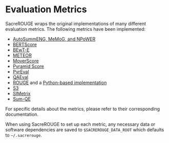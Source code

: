 # Evaluation Metrics
SacreROUGE wraps the original implementations of many different evaluation metrics.
The following metrics have been implemented:

- [AutoSummENG, MeMoG, and NPoWER](autosummeng.md)
- [BERTScore](bertscore.md)
- [BEwT-E](bewte.md)
- [METEOR](meteor.md)
- [MoverScore](moverscore.md)
- [Pyramid Score](pyramid-score.md)
- [PyrEval](pyreval.md)
- [QAEval](qaeval.md)
- [ROUGE](rouge.md) and a [Python-based implementation](python-rouge.md)
- [S3](s3.md)
- [SIMetrix](simetrix.md)
- [Sum-QE](sumqe.md)
    
For specific details about the metrics, please refer to their corresponding documentation.

When using SacreROUGE to set up each metric, any necessary data or software dependencies are saved to `$SACREROUGE_DATA_ROOT` which defaults to `~/.sacrerouge`.
